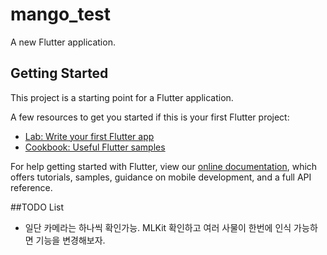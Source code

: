 # mango_test

A new Flutter application.

## Getting Started

This project is a starting point for a Flutter application.

A few resources to get you started if this is your first Flutter project:

- [Lab: Write your first Flutter app](https://flutter.dev/docs/get-started/codelab)
- [Cookbook: Useful Flutter samples](https://flutter.dev/docs/cookbook)

For help getting started with Flutter, view our
[online documentation](https://flutter.dev/docs), which offers tutorials,
samples, guidance on mobile development, and a full API reference.


##TODO List
 - 일단 카메라는 하나씩 확인가능. MLKit 확인하고 여러 사물이 한번에 인식 가능하면 기능을 변경해보자.